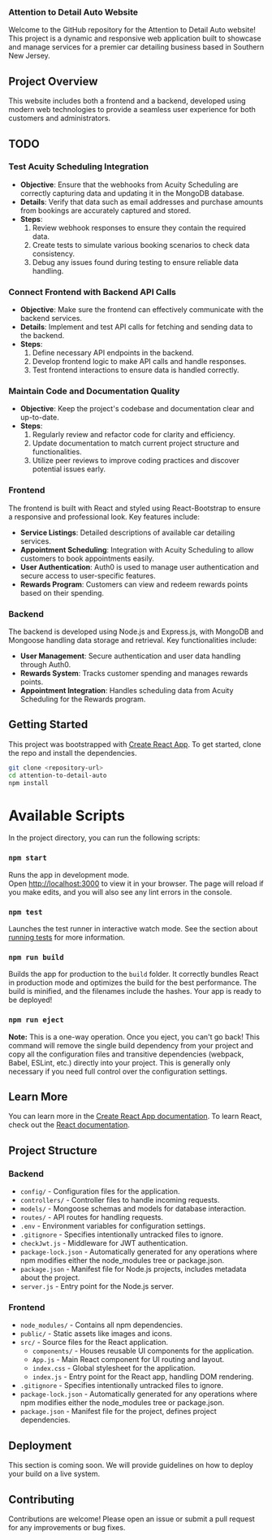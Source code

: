 ### Attention to Detail Auto Website

Welcome to the GitHub repository for the Attention to Detail Auto website! This project is a dynamic and responsive web application built to showcase and manage services for a premier car detailing business based in Southern New Jersey.

## Project Overview

This website includes both a frontend and a backend, developed using modern web technologies to provide a seamless user experience for both customers and administrators.

## TODO

### Test Acuity Scheduling Integration

- **Objective**: Ensure that the webhooks from Acuity Scheduling are correctly capturing data and updating it in the MongoDB database.
- **Details**: Verify that data such as email addresses and purchase amounts from bookings are accurately captured and stored.
- **Steps**:
  1. Review webhook responses to ensure they contain the required data.
  2. Create tests to simulate various booking scenarios to check data consistency.
  3. Debug any issues found during testing to ensure reliable data handling.

### Connect Frontend with Backend API Calls

- **Objective**: Make sure the frontend can effectively communicate with the backend services.
- **Details**: Implement and test API calls for fetching and sending data to the backend.
- **Steps**:
  1. Define necessary API endpoints in the backend.
  2. Develop frontend logic to make API calls and handle responses.
  3. Test frontend interactions to ensure data is handled correctly.

### Maintain Code and Documentation Quality

- **Objective**: Keep the project's codebase and documentation clear and up-to-date.
- **Steps**:
  1. Regularly review and refactor code for clarity and efficiency.
  2. Update documentation to match current project structure and functionalities.
  3. Utilize peer reviews to improve coding practices and discover potential issues early.

### Frontend

The frontend is built with React and styled using React-Bootstrap to ensure a responsive and professional look. Key features include:

- **Service Listings**: Detailed descriptions of available car detailing services.
- **Appointment Scheduling**: Integration with Acuity Scheduling to allow customers to book appointments easily.
- **User Authentication**: Auth0 is used to manage user authentication and secure access to user-specific features.
- **Rewards Program**: Customers can view and redeem rewards points based on their spending.

### Backend

The backend is developed using Node.js and Express.js, with MongoDB and Mongoose handling data storage and retrieval. Key functionalities include:

- **User Management**: Secure authentication and user data handling through Auth0.
- **Rewards System**: Tracks customer spending and manages rewards points.
- **Appointment Integration**: Handles scheduling data from Acuity Scheduling for the Rewards program.

## Getting Started

This project was bootstrapped with [Create React App](https://github.com/facebook/create-react-app). To get started, clone the repo and install the dependencies.

```bash
git clone <repository-url>
cd attention-to-detail-auto
npm install
```

# Available Scripts

In the project directory, you can run the following scripts:

### `npm start`

Runs the app in development mode.  
Open [http://localhost:3000](http://localhost:3000) to view it in your browser. The page will reload if you make edits, and you will also see any lint errors in the console.

### `npm test`

Launches the test runner in interactive watch mode. See the section about [running tests](https://facebook.github.io/create-react-app/docs/running-tests) for more information.

### `npm run build`

Builds the app for production to the `build` folder. It correctly bundles React in production mode and optimizes the build for the best performance. The build is minified, and the filenames include the hashes. Your app is ready to be deployed!

### `npm run eject`

**Note:** This is a one-way operation. Once you eject, you can't go back! This command will remove the single build dependency from your project and copy all the configuration files and transitive dependencies (webpack, Babel, ESLint, etc.) directly into your project. This is generally only necessary if you need full control over the configuration settings.

## Learn More

You can learn more in the [Create React App documentation](https://facebook.github.io/create-react-app/docs/getting-started). To learn React, check out the [React documentation](https://reactjs.org/).

## Project Structure

### Backend

- `config/` - Configuration files for the application.
- `controllers/` - Controller files to handle incoming requests.
- `models/` - Mongoose schemas and models for database interaction.
- `routes/` - API routes for handling requests.
- `.env` - Environment variables for configuration settings.
- `.gitignore` - Specifies intentionally untracked files to ignore.
- `checkJwt.js` - Middleware for JWT authentication.
- `package-lock.json` - Automatically generated for any operations where npm modifies either the node_modules tree or package.json.
- `package.json` - Manifest file for Node.js projects, includes metadata about the project.
- `server.js` - Entry point for the Node.js server.

### Frontend

- `node_modules/` - Contains all npm dependencies.
- `public/` - Static assets like images and icons.
- `src/` - Source files for the React application.
  - `components/` - Houses reusable UI components for the application.
  - `App.js` - Main React component for UI routing and layout.
  - `index.css` - Global stylesheet for the application.
  - `index.js` - Entry point for the React app, handling DOM rendering.
- `.gitignore` - Specifies intentionally untracked files to ignore.
- `package-lock.json` - Automatically generated for any operations where npm modifies either the node_modules tree or package.json.
- `package.json` - Manifest file for the project, defines project dependencies.

## Deployment

This section is coming soon. We will provide guidelines on how to deploy your build on a live system.

## Contributing

Contributions are welcome! Please open an issue or submit a pull request for any improvements or bug fixes.

